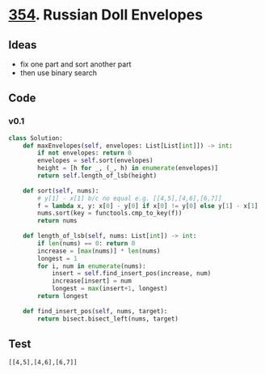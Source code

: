 # [354](https://leetcode.com/problems/russian-doll-envelopes/). Russian Doll Envelopes

## Ideas

- fix one part and sort another part 
- then use binary search 

## Code 

### v0.1 

``` python
class Solution:
    def maxEnvelopes(self, envelopes: List[List[int]]) -> int:
        if not envelopes: return 0
        envelopes = self.sort(envelopes)
        height = [h for _, (_, h) in enumerate(envelopes)]
        return self.length_of_lsb(height)
        
    def sort(self, nums):
        # y[1] - x[1] b/c no equal e.g. [[4,5],[4,6],[6,7]] 
        f = lambda x, y: x[0] - y[0] if x[0] != y[0] else y[1] - x[1]
        nums.sort(key = functools.cmp_to_key(f))
        return nums
        
    def length_of_lsb(self, nums: List[int]) -> int:
        if len(nums) == 0: return 0
        increase = [max(nums)] * len(nums)
        longest = 1
        for i, num in enumerate(nums):
            insert = self.find_insert_pos(increase, num)
            increase[insert] = num
            longest = max(insert+1, longest)
        return longest
    
    def find_insert_pos(self, nums, target):
        return bisect.bisect_left(nums, target)
```

## Test 

```
[[4,5],[4,6],[6,7]]
```